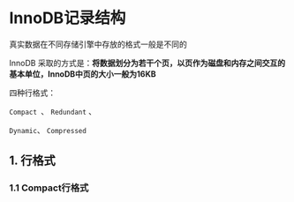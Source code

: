 # InnoDB记录结构

真实数据在不同存储引擎中存放的格式一般是不同的

InnoDB 采取的方式是：**将数据划分为若干个页，以页作为磁盘和内存之间交互的基本单位，InnoDB中页的大小一般为16KB**

四种行格式： 

`Compact `、 `Redundant` 、

`Dynamic`、  `Compressed`

## 1. 行格式

### 1.1  Compact行格式

